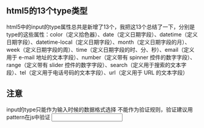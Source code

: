 <!-- https://www.h5w3.com/141046.html -->

## html5的13个type类型
html5中的input的type属性总共是新增了13个，我把这13个总结了一下，分别是type的这些属性：color（定义拾色器）、date（定义日期字段）、datetime（定义日期字段）、datetime-local（定义日期字段）、month（定义日期字段的月）、week（定义日期字段的周）、time（定义日期字段的时、分、秒）、email（定义用于 e-mail 地址的文本字段）、number（定义带有 spinner 控件的数字字段）、range（定义带有 slider 控件的数字字段）、search（定义用于搜索的文本字段）、tel（定义用于电话号码的文本字段）、url（定义用于 URL 的文本字段）


## 注意
input的type只能作为输入时候的数据格式选择 不能作为验证规则，验证建议用pattern在js中验证
<input type="tel" required pattern="[0-9]{3}">